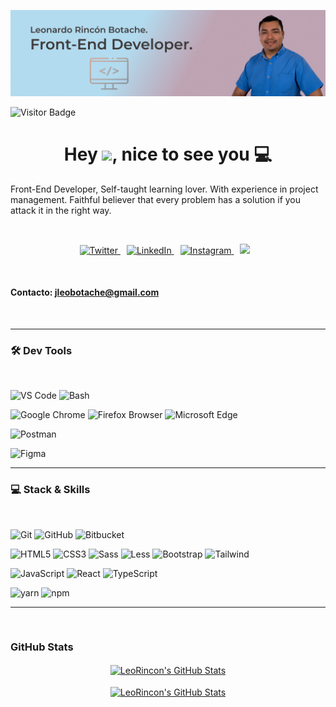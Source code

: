 ![GitHub Header LeoRincon](https://raw.githubusercontent.com/LeoRincon/LeoRincon/main/assets/leonardo.jpg)

![Visitor Badge](https://visitor-badge.laobi.icu/badge?page_id=LeoRincon.LeoRincon)

<h1 align="center">Hey
<img src="https://raw.githubusercontent.com/jcmexdev/jcmexdev/main/assets/hi.gif" width="25">, nice to see you 💻</h1>
<p>Front-End Developer, Self-taught learning lover. With experience in project management. Faithful believer that every problem has a solution if you attack it in the right way.</p>
<br/>
<p align="center"  >
  <a href="https://twitter.com/LeoBotache7" target="_blank" style="margin-right:10px">
    <img src="https://img.shields.io/badge/twitter-%231DA1F2.svg?&style=for-the-badge&logo=twitter&logoColor=white&color=071A2C" alt="Twitter"/>
  </a>
  <a href="https://www.linkedin.com/in/leo-rincon/" target="_blank"
  style="margin-right:10px">
    <img src="https://img.shields.io/badge/linkedin-%230077B5.svg?&style=for-the-badge&logo=linkedin&logoColor=white&color=071A2C" alt="LinkedIn"/>
  </a>
  <a href="https://www.instagram.com/leobotache7/" target="_blank"
  style="margin-right:10px">
    <img src="https://img.shields.io/badge/instagram-%23E4405F.svg?&style=for-the-badge&logo=instagram&logoColor=white&color=071A2C" alt="Instagram"/>
  </a>
  <a href="https://platzi.com/@jleobotache/" style="margin-right:10px"><img src="https://img.shields.io/badge/Platzi-98CA3F.svg?&style=for-the-badge&logo=platzi&logoColor=white" />
  </a>
</p>
<br/>
<h4><strong>Contacto:</strong> <a href="mailto:jleobotache@gmail.com">jleobotache@gmail.com</a></h4>
<br/>

---

<h3>🛠 Dev Tools</h3>
<br/>

![VS Code](https://img.shields.io/badge/IDE-VSCode-292e33?style=flat-square&logo=Visual-studio-code&logoColor=fff)
![Bash](https://img.shields.io/badge/_-Bash-292e33?style=flat-square&logo=gnu-bash&logoColor=fff)

![Google Chrome](https://img.shields.io/badge/_-GoogleChrome-292e33?style=flat-square&logo=Google-Chrome&logoColor=fff)
![Firefox Browser](https://img.shields.io/badge/_-Firefox-292e33?style=flat-square&logo=firefox-browser&logoColor=fff)
![Microsoft Edge](https://img.shields.io/badge/_-MicrosoftEdge-292e33?style=flat-square&logo=microsoftedge&logoColor=fff)

![Postman](https://img.shields.io/badge/_-Postman-292e33?style=flat-square&logo=postman&logoColor=fff)

![Figma](https://img.shields.io/badge/_-Figma-292e33?style=flat-square&logo=figma&logoColor=fff)

---

<h3>💻 Stack & Skills</h3>
<br/>

![Git](https://img.shields.io/badge/_-Git-292e33?style=flat-square&logo=git&logoColor=fff)
![GitHub](https://img.shields.io/badge/_-GitHub-292e33?style=flat-square&logo=github)
![Bitbucket](https://img.shields.io/badge/_-Bitbucket-292e33?style=flat-square&logo=bitbucket)

![HTML5](https://img.shields.io/badge/_-HTML5-292e33?style=flat-square&logo=html5&logoColor=white)
![CSS3](https://img.shields.io/badge/_-CSS3-292e33?style=flat-square&logo=css3)
![Sass](https://img.shields.io/badge/_-Sass-292e33?style=flat-square&logo=sass&logoColor=white)
![Less](https://img.shields.io/badge/_-Less-292e33?style=flat-square&logo=less&logoColor=white)
![Bootstrap](https://img.shields.io/badge/_-Bootstrap-292e33?style=flat-square&logo=bootstrap)
![Tailwind](https://img.shields.io/badge/_-Tailwind-292e33?style=flat-square&logo=tailwind-css)

![JavaScript](https://img.shields.io/badge/_-JavaScript-292e33?style=flat-square&logo=javascript&logoColor=fff)
![React](https://img.shields.io/badge/_-React-292e33?style=flat-square&logo=React&logoColor=fff)
![TypeScript](https://img.shields.io/badge/_-TypeScript-292e33?style=flat-square&logo=typescript&logoColor=fff)

![yarn](https://img.shields.io/badge/_-yarn-292e33?style=flat-square&logo=yarn&logoColor=fff)
![npm](https://img.shields.io/badge/_-npm-292e33?style=flat-square&logo=npm&logoColor=fff)

---

<br/>
<h3>GitHub Stats</h3>
<div align="center">
<a href="https://github.com/LeoRincon">
  <img align="center" src="https://github-readme-stats.vercel.app/api/top-langs/?username=LeoRincon&theme=dracula&count_private=true&hide=css,blade" alt="LeoRincon's GitHub Stats" />
</a>
<br/>
<br/>
<a href="https://github.com/LeoRincon">
  <img align="center" src="https://github-readme-stats.vercel.app/api?username=LeoRincon&count_private=true&show_icons=true&line_height=27&theme=dracula" alt="LeoRincon's GitHub Stats"/>
</a>
</div>
